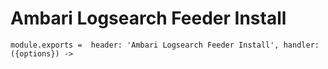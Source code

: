 
# Ambari Logsearch Feeder Install

    module.exports =  header: 'Ambari Logsearch Feeder Install', handler: ({options}) ->
    
